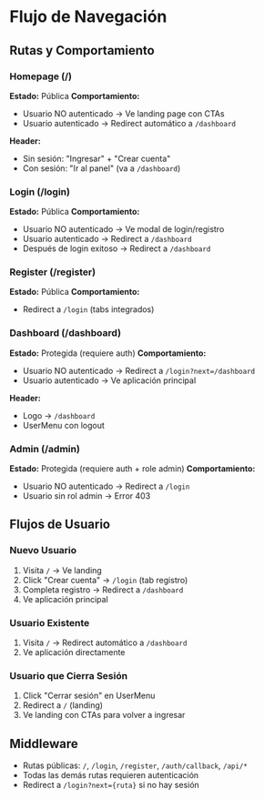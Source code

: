 # Flujo de Navegación

## Rutas y Comportamiento

### Homepage (/)
**Estado:** Pública
**Comportamiento:**
- Usuario NO autenticado → Ve landing page con CTAs
- Usuario autenticado → Redirect automático a `/dashboard`

**Header:**
- Sin sesión: "Ingresar" + "Crear cuenta"
- Con sesión: "Ir al panel" (va a `/dashboard`)

### Login (/login)
**Estado:** Pública
**Comportamiento:**
- Usuario NO autenticado → Ve modal de login/registro
- Usuario autenticado → Redirect a `/dashboard`
- Después de login exitoso → Redirect a `/dashboard`

### Register (/register)
**Estado:** Pública
**Comportamiento:**
- Redirect a `/login` (tabs integrados)

### Dashboard (/dashboard)
**Estado:** Protegida (requiere auth)
**Comportamiento:**
- Usuario NO autenticado → Redirect a `/login?next=/dashboard`
- Usuario autenticado → Ve aplicación principal

**Header:**
- Logo → `/dashboard`
- UserMenu con logout

### Admin (/admin)
**Estado:** Protegida (requiere auth + role admin)
**Comportamiento:**
- Usuario NO autenticado → Redirect a `/login`
- Usuario sin rol admin → Error 403

## Flujos de Usuario

### Nuevo Usuario
1. Visita `/` → Ve landing
2. Click "Crear cuenta" → `/login` (tab registro)
3. Completa registro → Redirect a `/dashboard`
4. Ve aplicación principal

### Usuario Existente
1. Visita `/` → Redirect automático a `/dashboard`
2. Ve aplicación directamente

### Usuario que Cierra Sesión
1. Click "Cerrar sesión" en UserMenu
2. Redirect a `/` (landing)
3. Ve landing con CTAs para volver a ingresar

## Middleware
- Rutas públicas: `/`, `/login`, `/register`, `/auth/callback`, `/api/*`
- Todas las demás rutas requieren autenticación
- Redirect a `/login?next={ruta}` si no hay sesión
